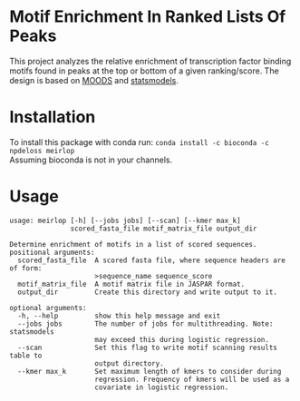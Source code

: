 # Motif Enrichment In Ranked Lists Of Peaks
This project analyzes the relative enrichment of transcription factor binding motifs found in peaks at the top or bottom of a given ranking/score. 
The design is based on [MOODS](https://github.com/jhkorhonen/MOODS/tree/master/python) and [statsmodels](https://www.statsmodels.org/stable/index.html).

# Installation
To install this package with conda run:
`conda install -c bioconda -c npdeloss meirlop`  
Assuming bioconda is not in your channels.

# Usage
```
usage: meirlop [-h] [--jobs jobs] [--scan] [--kmer max_k]
               scored_fasta_file motif_matrix_file output_dir

Determine enrichment of motifs in a list of scored sequences.
positional arguments:
  scored_fasta_file  A scored fasta file, where sequence headers are of form:
                     >sequence_name sequence_score
  motif_matrix_file  A motif matrix file in JASPAR format.
  output_dir         Create this directory and write output to it.

optional arguments:
  -h, --help         show this help message and exit
  --jobs jobs        The number of jobs for multithreading. Note: statsmodels
                     may exceed this during logistic regression.
  --scan             Set this flag to write motif scanning results table to
                     output directory.
  --kmer max_k       Set maximum length of kmers to consider during
                     regression. Frequency of kmers will be used as a
                     covariate in logistic regression.

```
